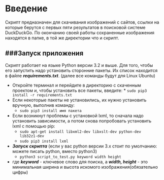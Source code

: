 Введение
=============
  Скрипт предназначен для скачивания изображений с сайтов, ссылки на которые берутся с первых пяти результатов в поисковой   системе DuckDuckGo. По окончанию своей работы сохраненные изображения находятся в папке, в той же директории что и скрипт.
  
###Запуск приложения
 ------------------
Скрипт работает на языке Python версии  3.2 и выше. Для того, чтобы его запустить надо установить сторонние пакеты. Их список находится в файле ***requirements.txt***. (далее все команды будут для Linux Ubuntu)
* Откройте терминал и перейдите в директорию с скаченным проектом и, чтобы установить все пакеты, введите:
       * ```sudo pip3 install -r requirements.txt``` 
* Если некоторые пакеты не установились, их нужно установить вручную, выполнив команду:
  * ```sudo pip3 install имя пакета```
* Если возникнут проблемы с установкой lxml, то сначала надо установить зависимости, а потом снова попробовать установить lxml с помощью pip:
  * ```sudo apt-get install libxml2-dev libxslt-dev python-dev lib32z1-dev ```
  * ```sudo pip3 install lxml```
* ***Запуск скрипта*** (если у вас python версии 3.x стоит по умолчанию: можете писать python, вместо python3)
  * ```python3 script_to_test.py keyword width height```
 * где ***keyword*** - ключевое слово для поиска, а ***width, height*** - это минимальная ширина и высота искомого изображения(обязательно цифры)
